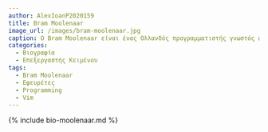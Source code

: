 ```yaml
---
author: AlexIoanP2020159
title: Bram Moolenaar
image_url: /images/bram-moolenaar.jpg
caption: Ο Bram Moolenaar είναι ένας Ολλανδός προγραμματιστής γνωστός ως ο δημιουργός του δημοφιλούς επεξεργαστή κειμένου Vim. 
categories:
  - Βιογραφία 
  - Επεξεργαστής Κειμένου
tags:
  - Bram Moolenaar
  - Εφευρέτες
  - Programming
  - Vim
---
```


{% include bio-moolenaar.md %}
